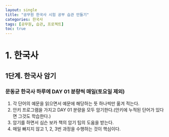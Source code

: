 ```yaml
---
layout: single
title: "공무원 한국사 시험 공부 습관 만들기"
categories: 한국사
tags: [공무원, 습관, 프로젝트]
toc: true
---
```


# 1. 한국사

## 1단계. 한국사 암기

### 문동균 한국사 하루에 DAY 01 분량씩 매일(토요일 제외)
1. 각 단어의 예문을 읽으면서 예문에 해당하는 뜻 하나씩만 옮겨 적는다.
2. 안키 프로그램을 가지고 DAY 01 분량을 모두 암기한다.(안키에 누적된 단어가 있다면 그것도 학습한다.)
3. 암기를 하면서 심슨 보카 책의 암기 팁의 도움을 받는다.
4. 매일 빠지지 않고 1, 2, 3번 과정을 수행하는 것이 핵심이다.

